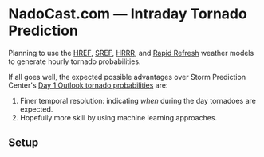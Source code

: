 # NadoCast.com — Intraday Tornado Prediction

Planning to use the [HREF](http://nomads.ncep.noaa.gov/txt_descriptions/HREF_doc.shtml), [SREF](https://nomads.ncep.noaa.gov/txt_descriptions/SREF_doc.shtml), [HRRR](https://rapidrefresh.noaa.gov/hrrr/), and [Rapid Refresh](https://rapidrefresh.noaa.gov/) weather models to generate hourly tornado probabilities.

If all goes well, the expected possible advantages over Storm Prediction Center's [Day 1 Outlook tornado probabilities](http://www.spc.noaa.gov/products/outlook/day1otlk.html) are:

1. Finer temporal resolution: indicating _when_ during the day tornadoes are expected.
2. Hopefully more skill by using machine learning approaches.

## Setup

